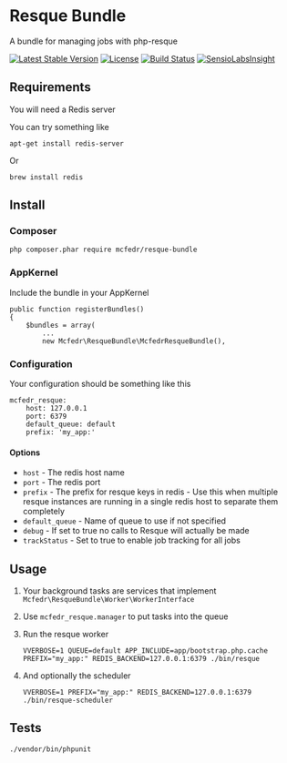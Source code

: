 # Resque Bundle

A bundle for managing jobs with php-resque

[![Latest Stable Version](https://poser.pugx.org/mcfedr/resque-bundle/v/stable.png)](https://packagist.org/packages/mcfedr/resque-bundle)
[![License](https://poser.pugx.org/mcfedr/resque-bundle/license.png)](https://packagist.org/packages/mcfedr/resque-bundle)
[![Build Status](https://travis-ci.org/mcfedr/resque-bundle.svg?branch=master)](https://travis-ci.org/mcfedr/resque-bundle)
[![SensioLabsInsight](https://insight.sensiolabs.com/projects/22b1fb48-5b0d-4737-8022-4ac0759d5537/mini.png)](https://insight.sensiolabs.com/projects/22b1fb48-5b0d-4737-8022-4ac0759d5537)

## Requirements

You will need a Redis server

You can try something like 

    apt-get install redis-server
    
Or
    
    brew install redis

## Install

### Composer

    php composer.phar require mcfedr/resque-bundle

### AppKernel

Include the bundle in your AppKernel

    public function registerBundles()
    {
        $bundles = array(
            ...
            new Mcfedr\ResqueBundle\McfedrResqueBundle(),

### Configuration

Your configuration should be something like this

    mcfedr_resque:
        host: 127.0.0.1
        port: 6379
        default_queue: default
        prefix: 'my_app:'
        
#### Options

* `host` - The redis host name
* `port` - The redis port
* `prefix` - The prefix for resque keys in redis - Use this when multiple resque instances are running in a single
redis host to separate them completely
* `default_queue` - Name of queue to use if not specified
* `debug` - If set to true no calls to Resque will actually be made
* `trackStatus` - Set to true to enable job tracking for all jobs

## Usage

1. Your background tasks are services that implement `Mcfedr\ResqueBundle\Worker\WorkerInterface`
1. Use `mcfedr_resque.manager` to put tasks into the queue
1. Run the resque worker 
    
    `VVERBOSE=1 QUEUE=default APP_INCLUDE=app/bootstrap.php.cache PREFIX="my_app:" REDIS_BACKEND=127.0.0.1:6379 ./bin/resque`
    
1. And optionally the scheduler

      `VVERBOSE=1 PREFIX="my_app:" REDIS_BACKEND=127.0.0.1:6379 ./bin/resque-scheduler`

## Tests

    ./vendor/bin/phpunit
    
